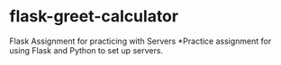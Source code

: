 # flask-greet-calculator
Flask Assignment for practicing with Servers
*Practice assignment for using Flask and Python to set up servers.
